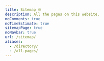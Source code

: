 ```yaml
---
title: Sitemap 🌐️
description: All the pages on this website.
noComments: true
noTimeEstimate: true
sitemapPage: true
noNavbar: true
url: /sitemap/
aliases:
  - /directory/
  - /all-pages/
---
```

